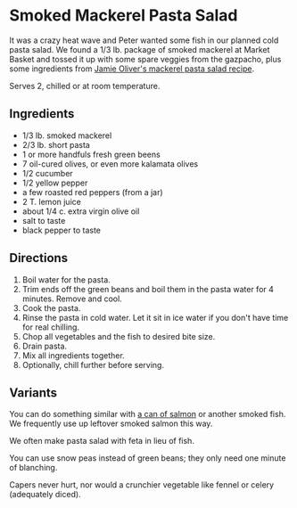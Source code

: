 [quick]: ../indices/quick.html

# Smoked Mackerel Pasta Salad

It was a crazy heat wave and Peter wanted some fish in our planned cold pasta salad.  We found a 1/3 lb. package of smoked mackerel at Market Basket and tossed it up with some spare veggies from the gazpacho, plus some ingredients from [Jamie Oliver's mackerel pasta salad recipe](https://www.jamieoliver.com/recipes/pasta-recipes/mackerel-pasta-salad/).

Serves 2, chilled or at room temperature.

## Ingredients

* 1/3 lb. smoked mackerel
* 2/3 lb. short pasta
* 1 or more handfuls fresh green beens
* 7 oil-cured olives, or even more kalamata olives
* 1/2 cucumber
* 1/2 yellow pepper
* a few roasted red peppers (from a jar)
* 2 T. lemon juice
* about 1/4 c. extra virgin olive oil
* salt to taste
* black pepper to taste


## Directions

1. Boil water for the pasta.
2. Trim ends off the green beans and boil them in the pasta water for 4 minutes.   Remove and cool.
3. Cook the pasta.
4. Rinse the pasta in cold water.  Let it sit in ice water if you don't have time for real chilling.
5. Chop all vegetables and the fish to desired bite size.
6. Drain pasta.
7. Mix all ingredients together.
8. Optionally, chill further before serving.


## Variants

You can do something similar with [a can of salmon](https://www.tasteofhome.com/recipes/salmon-pasta-salad/) or another smoked fish.  We frequently use up leftover smoked salmon this way.

We often make pasta salad with feta in lieu of fish.

You can use snow peas instead of green beans; they only need one minute of blanching.

Capers never hurt, nor would a crunchier vegetable like fennel or celery (adequately diced).
